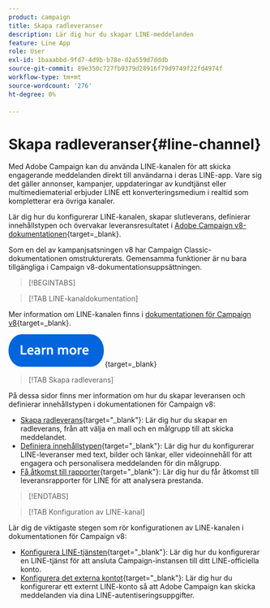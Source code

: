 ```yaml
---
product: campaign
title: Skapa radleveranser
description: Lär dig hur du skapar LINE-meddelanden
feature: Line App
role: User
exl-id: 1baaabbd-9fd7-4d9b-b78e-d2a559d7dddb
source-git-commit: 89e350c727fb9379d28916f79d9749f22fd4974f
workflow-type: tm+mt
source-wordcount: '276'
ht-degree: 0%

---
```


# Skapa radleveranser{#line-channel}

Med Adobe Campaign kan du använda LINE-kanalen för att skicka engagerande meddelanden direkt till användarna i deras LINE-app. Vare sig det gäller annonser, kampanjer, uppdateringar av kundtjänst eller multimediematerial erbjuder LINE ett konverteringsmedium i realtid som kompletterar era övriga kanaler.

Lär dig hur du konfigurerar LINE-kanalen, skapar slutleverans, definierar innehållstypen och övervakar leveransresultatet i [Adobe Campaign v8-dokumentationen](https://experienceleague.adobe.com/sv/docs/campaign/campaign-v8/send/line.md){target=_blank}.

Som en del av kampanjsatsningen v8 har Campaign Classic-dokumentationen omstrukturerats. Gemensamma funktioner är nu bara tillgängliga i Campaign v8-dokumentationsuppsättningen.

>[!BEGINTABS]

>[!TAB LINE-kanaldokumentation]

Mer information om LINE-kanalen finns i [dokumentationen för Campaign v8](https://experienceleague.adobe.com/en/docs/campaign/campaign-v8/send/line.html){target=_blank}.


[![bild](../../assets/do-not-localize/learn-more-button.svg)](https://experienceleague.adobe.com/sv/docs/campaign/campaign-v8/send/emails/email){target=_blank}


>[!TAB Skapa radleverans]

På dessa sidor finns mer information om hur du skapar leveransen och definierar innehållstypen i dokumentationen för Campaign v8:

* [Skapa radleverans](https://experienceleague.adobe.com/sv/docs/campaign/campaign-v8/send/line.md#creating-the-delivery){target="_blank"}: Lär dig hur du skapar en radleverans, från att välja en mall och en målgrupp till att skicka meddelandet.
* [Definiera innehållstypen](https://experienceleague.adobe.com/sv/docs/campaign/campaign-v8/send/line.md#defining-the-content){target="_blank"}: Lär dig hur du konfigurerar LINE-leveranser med text, bilder och länkar, eller videoinnehåll för att engagera och personalisera meddelanden för din målgrupp.
* [Få åtkomst till rapporter](https://experienceleague.adobe.com/sv/docs/campaign/campaign-v8/send/line.md#accessing-reports){target="_blank"}: Lär dig hur du får åtkomst till leveransrapporter för LINE för att analysera prestanda.


>[!ENDTABS]



>[!TAB Konfiguration av LINE-kanal]

Lär dig de viktigaste stegen som rör konfigurationen av LINE-kanalen i dokumentationen för Campaign v8:

* [Konfigurera LINE-tjänsten](https://experienceleague.adobe.com/sv/docs/campaign/campaign-v8/send/line.md#configure-line-service){target="_blank"}: Lär dig hur du konfigurerar en LINE-tjänst för att ansluta Campaign-instansen till ditt LINE-officiella konto.
* [Konfigurera det externa kontot](https://experienceleague.adobe.com/sv/docs/campaign/campaign-v8/send/line.md#configure-line-external){target="_blank"}: Lär dig hur du konfigurerar ett externt LINE-konto så att Adobe Campaign kan skicka meddelanden via dina LINE-autentiseringsuppgifter.

